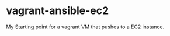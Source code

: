 vagrant-ansible-ec2
===================

My Starting point for a vagrant VM that pushes to a EC2 instance.

